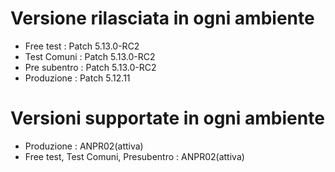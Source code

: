 # Versione rilasciata in ogni ambiente

- Free test : Patch 5.13.0-RC2
- Test Comuni : Patch 5.13.0-RC2
- Pre subentro : Patch 5.13.0-RC2
- Produzione : Patch 5.12.11


# Versioni supportate in ogni ambiente

- Produzione : ANPR02(attiva)
- Free test, Test Comuni, Presubentro : ANPR02(attiva)
